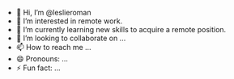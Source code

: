 - 👋 Hi, I’m @leslieroman
- 👀 I’m interested in remote work.
- 🌱 I’m currently learning new skills to acquire a remote position.
- 💞️ I’m looking to collaborate on ...
- 📫 How to reach me ...
- 😄 Pronouns: ...
- ⚡ Fun fact: ...

<!---
leslieroman/leslieroman is a ✨ special ✨ repository because its `README.md` (this file) appears on your GitHub profile.
You can click the Preview link to take a look at your changes.
--->
